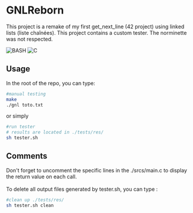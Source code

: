 # GNLReborn

This project is a remake of my first get_next_line (42 project) using linked lists (liste chaînées).
This project contains a custom tester.
The norminette was not respected.

![BASH](https://img.shields.io/badge/BASH-4EAA25?style=for-the-badge&logo=GNUbash&logoColor=white)
![C](https://img.shields.io/badge/C-00599C?style=for-the-badge&logo=c&logoColor=white)

## Usage

In the root of the repo, you can type:

```bash
#manual testing
make
./gnl toto.txt
```
or simply
```bash
#run tester
# results are located in ./tests/res/
sh tester.sh
```

## Comments
Don't forget to uncomment the specific lines in the ./srcs/main.c to display the return value on each call.<br><br>
To delete all output files generated by tester.sh, you can type : 

```bash
#clean up ./tests/res/
sh tester.sh clean
```
